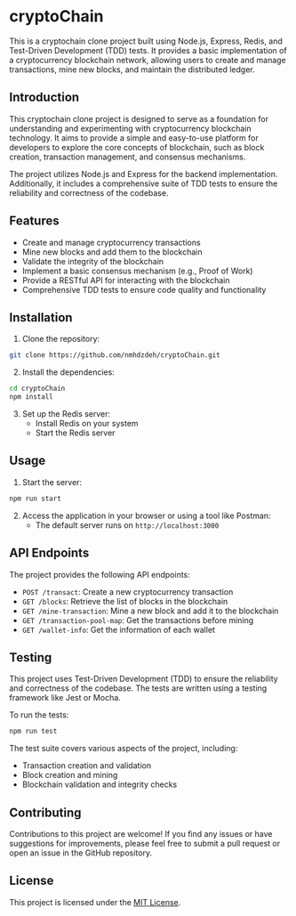 # cryptoChain

This is a cryptochain clone project built using Node.js, Express, Redis, and Test-Driven Development (TDD) tests. It provides a basic implementation of a cryptocurrency blockchain network, allowing users to create and manage transactions, mine new blocks, and maintain the distributed ledger.

##  Introduction

This cryptochain clone project is designed to serve as a foundation for understanding and experimenting with cryptocurrency blockchain technology. It aims to provide a simple and easy-to-use platform for developers to explore the core concepts of blockchain, such as block creation, transaction management, and consensus mechanisms.

The project utilizes Node.js and Express for the backend implementation. Additionally, it includes a comprehensive suite of TDD tests to ensure the reliability and correctness of the codebase.

## Features

-   Create and manage cryptocurrency transactions
-   Mine new blocks and add them to the blockchain
-   Validate the integrity of the blockchain
-   Implement a basic consensus mechanism (e.g., Proof of Work)
-   Provide a RESTful API for interacting with the blockchain
-   Comprehensive TDD tests to ensure code quality and functionality

## Installation

1.  Clone the repository:
```bash
git clone https://github.com/nmhdzdeh/cryptoChain.git
```
2.  Install the dependencies:
```bash
cd cryptoChain
npm install
```
3.  Set up the Redis server:
    -   Install Redis on your system 
    -   Start the Redis server

## Usage

1.  Start the server:
```bash
npm run start
```
2.  Access the application in your browser or using a tool like Postman:
    -  The default server runs on  `http://localhost:3000`

## API Endpoints

The project provides the following API endpoints:

-   `POST /transact`: Create a new cryptocurrency transaction
-   `GET /blocks`: Retrieve the list of blocks in the blockchain
-   `GET /mine-transaction`: Mine a new block and add it to the blockchain
-   `GET /transaction-pool-map`: Get the transactions before mining
-   `GET /wallet-info`: Get the information of each wallet


## Testing


This project uses Test-Driven Development (TDD) to ensure the reliability and correctness of the codebase. The tests are written using a testing framework like Jest or Mocha.

To run the tests:
```bash
npm run test
```
The test suite covers various aspects of the project, including:

-   Transaction creation and validation
-   Block creation and mining
-   Blockchain validation and integrity checks

## Contributing

Contributions to this project are welcome! If you find any issues or have suggestions for improvements, please feel free to submit a pull request or open an issue in the GitHub repository.

## License

This project is licensed under the [MIT License](./LICENSE).
